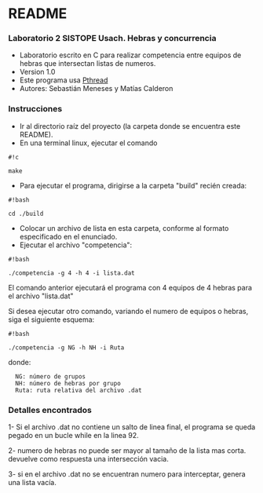 # README #

### Laboratorio 2 SISTOPE Usach. Hebras y concurrencia ###

* Laboratorio escrito en C para realizar competencia entre equipos de hebras que intersectan listas de numeros.
* Version 1.0
* Este programa usa [Pthread](https://computing.llnl.gov/tutorials/pthreads/)
* Autores: Sebastián Meneses y Matías Calderon

### Instrucciones ###

* Ir al directorio raíz del proyecto (la carpeta donde se encuentra este README).
* En una terminal linux, ejecutar el comando

```
#!c

make
```

* Para ejecutar el programa, dirigirse a la carpeta "build" recién creada:


```
#!bash

cd ./build
```

* Colocar un archivo de lista en esta carpeta, conforme al formato especificado en el enunciado.
* Ejecutar el archivo "competencia":


```
#!bash

./competencia -g 4 -h 4 -i lista.dat
```

El comando anterior ejecutará el programa con 4 equipos de 4 hebras para el archivo "lista.dat"

Si desea ejecutar otro comando, variando el numero de equipos o hebras, siga el siguiente esquema:

```
#!bash

./competencia -g NG -h NH -i Ruta
```

donde:

      NG: número de grupos 
      NH: número de hebras por grupo
      Ruta: ruta relativa del archivo .dat 


### Detalles encontrados ###

1- Si el archivo .dat no contiene un salto de linea final, el programa se queda pegado en un bucle while en la linea 92.

2- numero de hebras no puede ser mayor al tamaño de la lista mas corta. devuelve como respuesta una intersección vacia.

3- si en el archivo .dat no se encuentran numero para interceptar, genera una lista vacía.